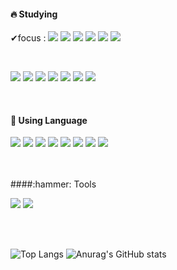 


####  🔥 Studying
<p>
✔focus : 
<img src="https://img.shields.io/badge/jQuery-0769AD?style=flat-square&logo=jQuery&logoColor=white" />
<img src="https://img.shields.io/badge/ajax-00599C?style=flat-square&logo=ajax&logoColor=white" />
<img src="https://img.shields.io/badge/Servlet-00599C?style=flat-square&logo=Servlet&logoColor=white" />
<img src="https://img.shields.io/badge/Jsp-00599C?style=flat-square&logo=Jsp&logoColor=white" />
<img src="https://img.shields.io/badge/Spring-6DB33F?style=flat-square&logo=jQuery&logoColor=white" />
<img src="https://img.shields.io/badge/SpringBoot-6DB33F?style=flat-square&logo=SpringBoot&logoColor=white" />
</p>
</br>
<p>
<img src="https://img.shields.io/badge/Django-092E20?style=flat-square&logo=Django&logoColor=white" />
<img src="https://img.shields.io/badge/jQuery-0769AD?style=flat-square&logo=jQuery&logoColor=white" />
<img src="https://img.shields.io/badge/ajax-00599C?style=flat-square&logo=ajax&logoColor=white" />
<img src="https://img.shields.io/badge/Servlet-00599C?style=flat-square&logo=Servlet&logoColor=white" />
<img src="https://img.shields.io/badge/Jsp-00599C?style=flat-square&logo=Jsp&logoColor=white" />
<img src="https://img.shields.io/badge/Spring-6DB33F?style=flat-square&logo=jQuery&logoColor=white" />
<img src="https://img.shields.io/badge/SpringBoot-6DB33F?style=flat-square&logo=SpringBoot&logoColor=white" />
</p>
<br>

#### 📢 Using Language
<p>
<img src="https://img.shields.io/badge/HTML5-E34F26?style=flat-square&logo=HTML5&logoColor=white" />
  <img src="https://img.shields.io/badge/CSS3-1572B6?style=flat-square&logo=CSS3&logoColor=white" /> 
  <img src="https://img.shields.io/badge/JavaScript-F7DF1E?style=flat-square&logo=JavaScript&logoColor=white" />
<img src="https://img.shields.io/badge/MySQL-4479A1?style=flat-square&logo=MySQL&logoColor=white" />
  <img src="https://img.shields.io/badge/python-3776AB?style=flat-square&logo=python&logoColor=white" />
  <img src="https://img.shields.io/badge/C-A8B9CC?style=flat-square&logo=C&logoColor=white" />
  <img src="https://img.shields.io/badge/C++-00599C?style=flat-square&logo=C++&logoColor=white" />
  <img src="https://img.shields.io/badge/JAVA-007396?style=flat-square&logo=JAVA&logoColor=white" />
</p>
<br>

<br>
####:hammer: Tools
<p>
<img src="https://img.shields.io/badge/Git-F05032?style=flat-square&logo=Git&logoColor=white" />
<img src="https://img.shields.io/badge/GitHub-181717?style=flat-square&logoGitHub&logoColor=white" />  
</p>


<br>
<br>

![Top Langs](https://github-readme-stats.vercel.app/api/top-langs/?username=seungHoon0422&layout=compact&theme=tokyonight)
![Anurag's GitHub stats](https://github-readme-stats.vercel.app/api?username=seungHoon0422&show_icons=true&theme=nightowl)






<!--
**seungHoon0422/seungHoon0422** is a ✨ _special_ ✨ repository because its `README.md` (this file) appears on your GitHub profile.

Here are some ideas to get you started:

- 🔭 I’m currently working on ...
- 🌱 I’m currently learning ...
- 👯 I’m looking to collaborate on ...
- 🤔 I’m looking for help with ...
- 💬 Ask me about ...
- 📫 How to reach me: ...
- 😄 Pronouns: ...
- ⚡ Fun fact: ...
-->
